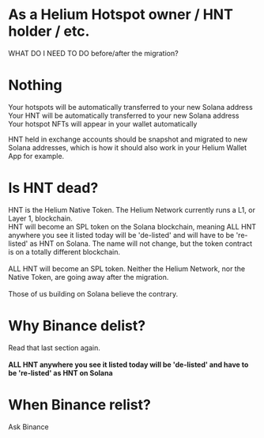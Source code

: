# As a Helium Hotspot owner / HNT holder / etc. 
WHAT DO I NEED TO DO before/after the migration?
# Nothing
Your hotspots will be automatically transferred to your new Solana address<br>
Your HNT will be automatically transferred to your new Solana address<br>
Your hotspot NFTs will appear in your wallet automatically<br>

HNT held in exchange accounts should be snapshot and migrated to new Solana addresses, which is how it should also work in your Helium Wallet App for example.

# Is HNT dead?
HNT is the Helium Native Token. The Helium Network currently runs a L1, or Layer 1, blockchain.<br>
HNT will become an SPL token on the Solana blockchain, meaning ALL HNT anywhere you see it listed today
will be 'de-listed' and will have to be 're-listed' as HNT on Solana. The name will not change, but the token contract is on a totally different blockchain.<br><br>
ALL HNT will become an SPL token. Neither the Helium Network, nor the Native Token, are going away after the migration.<br><br> Those of us building on Solana believe the contrary.

# Why Binance delist?
Read that last section again.<br><br>
<b>ALL HNT anywhere you see it listed today
will be 'de-listed' and have to be 're-listed' as HNT on Solana</b>

# When Binance relist?
Ask Binance 
